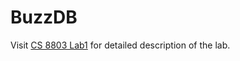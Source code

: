 # BuzzDB
Visit [CS 8803 Lab1](https://buzzdb-docs.readthedocs.io/en/latest/spring2021/lab1.html) for detailed description of the lab.